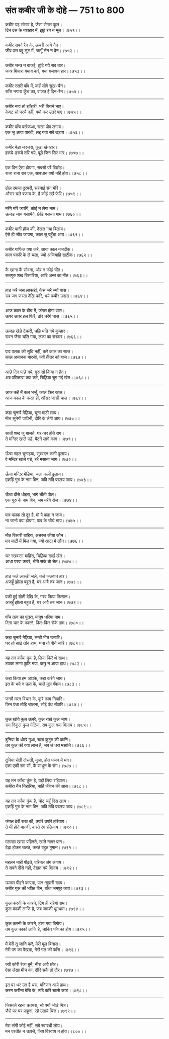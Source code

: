 # संत कबीर जी के दोहे — 751 to 800

कबीर यह संसार है, जैसा सेमल फूल।\
दिन दस के व्यवहार में, झूठे रंग न भूल।।७५१।।

---

कबीर सपनें रैन के, ऊधरी आये नैन।\
जीव परा बहू लूट में, जागूँ लेन न देन।।७५२।।

---

कबीर जन्त्र न बाजई, टूटि गये सब तार।\
जन्त्र बिचारा क्याय करे, गया बजावन हार।।७५३।।

---

कबीर रसरी पाँव में, कहँ सोवै सुख-चैन।\
साँस नगारा कुँच का, बाजत है दिन-रैन।।७५४।।

---

कबीर नाव तो झाँझरी, भरी बिराने भाए।\
केवट सो परचै नहीं, क्यों कर उतरे पाए।।७५५।।

---

कबीर पाँच पखेरूआ, राखा पोष लगाय।\
एक जु आया पारधी, लइ गया सबै उड़ाय।।७५६।।

---

कबीर बेड़ा जरजरा, कूड़ा खेनहार।\
हरूये-हरूये तरि गये, बूड़े जिन सिर भार।।७५७।।

---

एक दिन ऐसा होयगा, सबसों परै बिछोह।\
राजा राना राव एक, सावधान क्यों नहिं होय।।७५८।।

---

ढोल दमामा दुरबरी, सहनाई संग भेरि।\
औसर चले बजाय के, है कोई रखै फेरि।।७५९।।

---

मरेंगे मरि जायँगे, कोई न लेगा नाम।\
ऊजड़ जाय बसायेंगे, छेड़ि बसन्ता गाम।।७६०।।

---

कबीर पानी हौज की, देखत गया बिलाय।\
ऐसे ही जीव जायगा, काल जु पहुँचा आय।।७६१।।

---

कबीर गाफिल क्या करे, आया काल नजदीक।\
कान पकरि के ले चला, ज्यों अजियाहि खटीक।।७६२।।

---

कै खाना कै सोवना, और न कोई चीत।\
सतगुरु शब्द बिसारिया, आदि अन्त का मीत।।७६३।।

---

हाड़ जरै जस लाकड़ी, केस जरै ज्यों घास।\
सब जग जरता देखि करि, भये कबीर उदास।।७६४।।

---

आज काल के बीच में, जंगल होगा वास।\
ऊपर ऊपर हल फिरै, ढोर चरेंगे घास।।७६५।।

---

ऊजड़ खेड़े टेकरी, धड़ि धड़ि गये कुम्हार।\
रावन जैसा चलि गया, लंका का सरदार।।७६६।।

---

पाव पलक की सुधि नहीं, करै काल का साज।\
काल अचानक मारसी, ज्यों तीतर को बाज।।७६७।।

---

आछे दिन पाछे गये, गुरु सों किया न हैत।\
अब पछितावा क्या करे, चिड़िया चुग गई खेत।।७६८।।

---

आज कहै मैं कल भजूँ, काल फिर काल।\
आज काल के करत ही, औसर जासी चाल।।७६९।।

---

कहा चुनावै मेड़िया, चूना माटी लाय।\
मीच सुनेगी पापिनी, दौरि के लेगी आय।।७७०।।

---

सातों शब्द जु बाजते, घर-घर होते राग।\
ते मन्दिर खाले पड़े, बैठने लागे काग।।७७१।।

---

ऊँचा महल चुनाइया, सुबरदन कली ढुलाय।\
वे मन्दिर खाले पड़े, रहै मसाना जाय।।७७२।।

---

ऊँचा मन्दिर मेड़िया, चला कली ढुलाय।\
एकहिं गुरु के नाम बिन, जदि तदि परलय जाय।।७७३।।

---

ऊँचा दीसे धौहरा, भागे चीती पोल।\
एक गुरु के नाम बिन, जम मरेंगे रोज।।७७४।।

---

पाव पलक तो दूर है, मो पै कहा न जाय।\
ना जानो क्या होयगा, पाव के चौथे भाय।।७७५।।

---

मौत बिसारी बाहिरा, अचरज कीया कौन।\
मन माटी में मिल गया, ज्यों आटा में लौन।।७७६।।

---

घर रखवाला बाहिरा, चिड़िया खाई खेत।\
आधा परवा ऊबरे, चेति सके तो चेत।।७७७।।

---

हाड़ जले लकड़ी जले, जले जलवान हार।\
अजहुँ झोला बहुत है, घर आवै तब जान।।७७८।।

---

पकी हुई खेती देखि के, गरब किया किसान।\
अजहुँ झोला बहुत है, घर आवै तब जान।।७७९।।

---

पाँच तत्व का पूतरा, मानुष धरिया नाम।\
दिना चार के कारने, फिर-फिर रोके ठाम।।७८०।।

---

कहा चुनावै मेड़िया, लम्बी भीत उसारि।\
घर तो साढ़े तीन हाथ, घना तो पौने चारि।।७८१।।

---

यह तन काँचा कुंभ है, लिया फिरै थे साथ।\
टपका लागा फुटि गया, कछु न आया हाथ।।७८२।।

---

कहा किया हम आपके, कहा करेंगे जाय।\
इत के भये न ऊत के, चाले मूल गँवाय।।७८३।।

---

जनमै मरन विचार के, कूरे काम निवारि।\
जिन पंथा तोहि चालना, सोई पंथ सँवारि।।७८४।।

---

कुल खोये कुल ऊबरै, कुल राखे कुल जाय।\
राम निकुल कुल भेटिया, सब कुल गया बिलाय।।७८५।।

---

दुनिया के धोखे मुआ, चला कुटुम की कानि।\
तब कुल की क्या लाज है, जब ले धरा मसानि।।७८६।।

---

दुनिया सेती दोसती, मुआ, होत भजन में भंग।\
एका एकी राम सों, कै साधुन के संग।।७८७।।

---

यह तन काँचा कुंभ है, यहीं लिया रहिवास।\
कबीरा नैन निहारिया, नाहिं जीवन की आस।।७८८।।

---

यह तन काँचा कुंभ है, चोट चहूँ दिस खाय।\
एकहिं गुरु के नाम बिन, जदि तदि परलय जाय।।७८९।।

---

जंगल ढेरी राख की, उपरि उपरि हरियाय।\
ते भी होते मानवी, करते रंग रलियाय।।७९०।।

---

मलमल खासा पहिनते, खाते नागर पान।\
टेढ़ा होकर चलते, करते बहुत गुमान।।७९१।।

---

महलन माही पौढ़ते, परिमल अंग लगाय।\
ते सपने दीसे नहीं, देखत गये बिलाय।।७९२।।

---

ऊजल पीहने कापड़ा, पान-सुपारी खाय।\
कबीर गुरू की भक्ति बिन, बाँधा जमपुर जाय।।७९३।।

---

कुल करनी के कारने, ढिग ही रहिगो राम।\
कुल काकी लाजि है, जब जमकी धूमधाम।।७९४।।

---

कुल करनी के कारने, हंसा गया बिगोय।\
तब कुल काको लाजि है, चाकिर पाँव का होय।।७९५।।

---

मैं मेरी तू जानि करै, मेरी मूल बिनास।\
मेरी पग का पैखड़ा, मेरी गल की फाँस।।७९६।।

---

ज्यों कोरी रेजा बुनै, नीरा आवै छौर।\
ऐसा लेखा मीच का, दौरि सकै तो दौर।।७९७।।

---

इत पर धर उत है धरा, बनिजन आये हाथ।\
करम करीना बेचि के, उठि करि चालो काट।।७९८।।

---

जिसको रहना उतघरा, सो क्यों जोड़े मित्र।\
जैसे पर घर पाहुना, रहै उठाये चित्त।।७९९।।

---

मेरा संगी कोई नहीं, सबै स्वारथी लोय।\
मन परतीत न ऊपजै, जिय विस्वाय न होय।।८००।।
